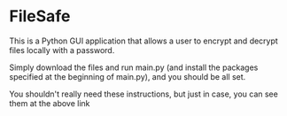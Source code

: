 # FileSafe
This is a Python GUI application that allows a user to encrypt and decrypt files locally with a password.

Simply download the files and run main.py (and install the packages specified at the beginning of main.py), and you should be all set.

You shouldn't really need these instructions, but just in case, you can see them at the above link
